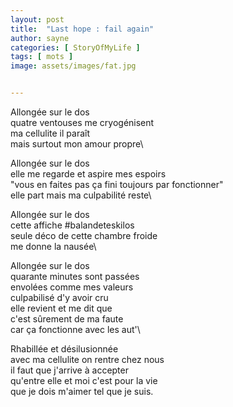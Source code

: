 ```yaml
---
layout: post
title:  "Last hope : fail again"
author: sayne
categories: [ StoryOfMyLife ]
tags: [ mots ]
image: assets/images/fat.jpg


---
```


Allongée sur le dos\
quatre ventouses me cryogénisent\
ma cellulite il paraît\
mais surtout mon amour propre\

Allongée sur le dos\
elle me regarde et aspire mes espoirs\
"vous en faites pas ça fini toujours par fonctionner"\
elle part mais ma culpabilité reste\

Allongée sur le dos\
cette affiche #balandeteskilos\
seule déco de cette chambre froide\
me donne la nausée\

Allongée sur le dos\
quarante minutes sont passées\
envolées comme mes valeurs\
culpabilisé d'y avoir cru\
elle revient et me dit que\
c'est sûrement de ma faute\
car ça fonctionne avec les aut'\

Rhabillée et désilusionnée\
avec ma cellulite on rentre chez nous\
il faut que j'arrive à accepter\
qu'entre elle et moi c'est pour la vie\
que je dois m'aimer tel que je suis. 